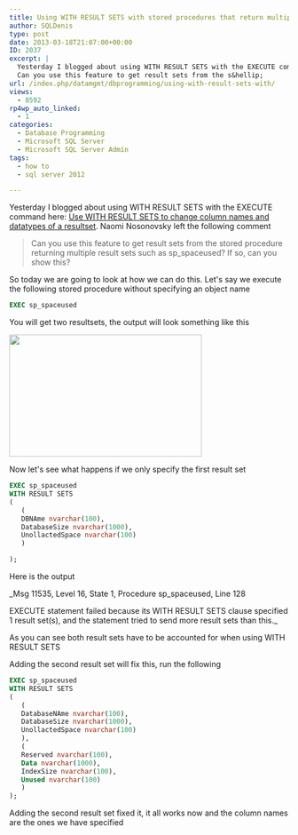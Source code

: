 ```yaml
---
title: Using WITH RESULT SETS with stored procedures that return multiple resultsets
author: SQLDenis
type: post
date: 2013-03-18T21:07:00+00:00
ID: 2037
excerpt: |
  Yesterday I blogged about using WITH RESULT SETS with the EXECUTE command here: Use WITH RESULT SETS to change column names and datatypes of a resultset. Naomi Nosonovsky left the following comment
  Can you use this feature to get result sets from the s&hellip;
url: /index.php/datamgmt/dbprogramming/using-with-result-sets-with/
views:
  - 8592
rp4wp_auto_linked:
  - 1
categories:
  - Database Programming
  - Microsoft SQL Server
  - Microsoft SQL Server Admin
tags:
  - how to
  - sql server 2012

---
```

Yesterday I blogged about using WITH RESULT SETS with the EXECUTE command here: [Use WITH RESULT SETS to change column names and datatypes of a resultset][1]. Naomi Nosonovsky left the following comment

> Can you use this feature to get result sets from the stored procedure returning multiple result sets such as sp_spaceused? If so, can you show this?

So today we are going to look at how we can do this. Let's say we execute the following stored procedure without specifying an object name

```sql
EXEC sp_spaceused
```

You will get two resultsets, the output will look something like this 

<div class="image_block">
  <a href="/wp-content/uploads/blogs/DataMgmt/Denis/SQL2013/sp_spaceused_resultset.PNG?mtime=1363647770"><img alt="" src="/wp-content/uploads/blogs/DataMgmt/Denis/SQL2013/sp_spaceused_resultset.PNG?mtime=1363647770" width="347" height="220" /></a>
</div>

Now let's see what happens if we only specify the first result set

```sql
EXEC sp_spaceused 
WITH RESULT SETS
( 
   (
   DBNAme nvarchar(100),
   DatabaseSize nvarchar(1000),
   UnollactedSpace nvarchar(100)
   )

);
```

Here is the output

_Msg 11535, Level 16, State 1, Procedure sp_spaceused, Line 128
  
EXECUTE statement failed because its WITH RESULT SETS clause specified 1 result set(s), and the statement tried to send more result sets than this._

As you can see both result sets have to be accounted for when using WITH RESULT SETS
  
Adding the second result set will fix this, run the following

```sql
EXEC sp_spaceused 
WITH RESULT SETS
( 
   (
   DatabaseNAme nvarchar(100),
   DatabaseSize nvarchar(1000),
   UnollactedSpace nvarchar(100)
   ),
   (
   Reserved nvarchar(100),
   Data nvarchar(1000),
   IndexSize nvarchar(100),
   Unused nvarchar(100)
   )
);
```

Adding the second result set fixed it, it all works now and the column names are the ones we have specified

 [1]: /index.php/DataMgmt/DBProgramming/MSSQLServer/use-with-result-sets-to